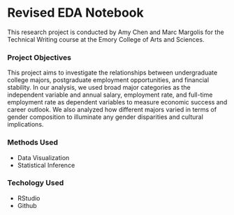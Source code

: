 # Revised EDA Notebook
This research project is conducted by Amy Chen and Marc Margolis for the Technical Writing course at the Emory College of Arts and Sciences.
### Project Objectives
This project aims to investigate the relationships between undergraduate college majors, postgraduate employment opportunities, and financial stability. In our analysis, we used broad major categories as the independent variable and  annual salary, employment rate, and full-time employment rate as dependent variables to measure economic success and career outlook. We also analyzed how different majors varied in terms of gender composition to illuminate any gender disparities and cultural implications. 
### Methods Used
* Data Visualization
* Statistical Inference
### Techology Used
* RStudio
* Github
